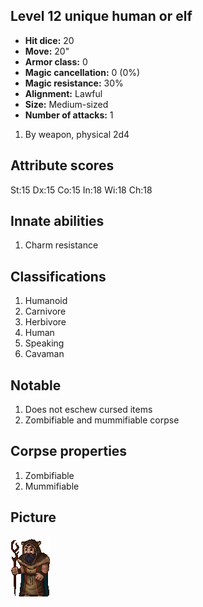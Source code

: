 ## Level 12 unique human or elf

- **Hit dice:** 20
- **Move:** 20"
- **Armor class:** 0
- **Magic cancellation:** 0 (0%)
- **Magic resistance:** 30%
- **Alignment:** Lawful
- **Size:** Medium-sized
- **Number of attacks:** 1
1. By weapon, physical 2d4

## Attribute scores

St:15 Dx:15 Co:15 In:18 Wi:18 Ch:18

## Innate abilities

1. Charm resistance

## Classifications

1. Humanoid
2. Carnivore
3. Herbivore
4. Human
5. Speaking
6. Cavaman

## Notable

1. Does not eschew cursed items
2. Zombifiable and mummifiable corpse

## Corpse properties

1. Zombifiable
2. Mummifiable

## Picture

![Shaman Karnov](https://github.com/hyvanmielenpelit/GnollHackTileSet/blob/main/Monsters/shaman_karnov/shaman_karnov.png)

